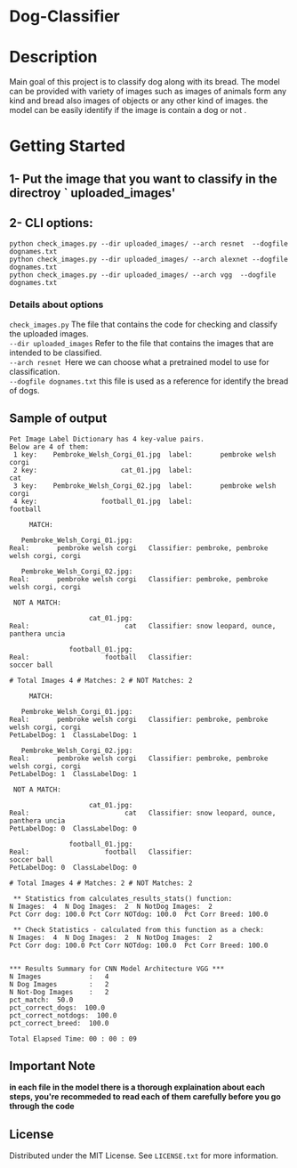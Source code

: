 # Dog-Classifier
# Description
Main goal of this project is to classify dog along with its bread. The model can be provided with variety of images such as images of animals form any kind 
and bread also images of objects or any other kind of images. the model can be easily identify if the image is contain a dog or not .


# Getting Started
## 1- Put the image that you want to classify in the directroy ` uploaded_images'

## 2- CLI options:
```
python check_images.py --dir uploaded_images/ --arch resnet  --dogfile dognames.txt
python check_images.py --dir uploaded_images/ --arch alexnet --dogfile dognames.txt 
python check_images.py --dir uploaded_images/ --arch vgg  --dogfile dognames.txt
```
### Details about options
`check_images.py`  The file that contains the code for checking and classify the uploaded images.<br/>
`--dir uploaded_images` Refer to the file that contains the images that are intended to be classified.<br/>
`--arch resnet `Here we can choose what a pretrained model to use for classification.<br/>
`--dogfile dognames.txt` this file is used as a reference for identify the bread of dogs.<br/>

## Sample of output

```
Pet Image Label Dictionary has 4 key-value pairs.
Below are 4 of them:
 1 key:    Pembroke_Welsh_Corgi_01.jpg  label:       pembroke welsh corgi
 2 key:                     cat_01.jpg  label:                        cat
 3 key:    Pembroke_Welsh_Corgi_02.jpg  label:       pembroke welsh corgi
 4 key:                football_01.jpg  label:                   football

     MATCH:

   Pembroke_Welsh_Corgi_01.jpg: 
Real:       pembroke welsh corgi   Classifier: pembroke, pembroke welsh corgi, corgi

   Pembroke_Welsh_Corgi_02.jpg: 
Real:       pembroke welsh corgi   Classifier: pembroke, pembroke welsh corgi, corgi

 NOT A MATCH:

                    cat_01.jpg: 
Real:                        cat   Classifier: snow leopard, ounce, panthera uncia

               football_01.jpg: 
Real:                   football   Classifier:                    soccer ball

# Total Images 4 # Matches: 2 # NOT Matches: 2

     MATCH:

   Pembroke_Welsh_Corgi_01.jpg: 
Real:       pembroke welsh corgi   Classifier: pembroke, pembroke welsh corgi, corgi  
PetLabelDog: 1  ClassLabelDog: 1

   Pembroke_Welsh_Corgi_02.jpg: 
Real:       pembroke welsh corgi   Classifier: pembroke, pembroke welsh corgi, corgi  
PetLabelDog: 1  ClassLabelDog: 1

 NOT A MATCH:

                    cat_01.jpg: 
Real:                        cat   Classifier: snow leopard, ounce, panthera uncia  
PetLabelDog: 0  ClassLabelDog: 0

               football_01.jpg: 
Real:                   football   Classifier:                    soccer ball  
PetLabelDog: 0  ClassLabelDog: 0

# Total Images 4 # Matches: 2 # NOT Matches: 2

 ** Statistics from calculates_results_stats() function:
N Images:  4  N Dog Images:  2  N NotDog Images:  2 
Pct Corr dog: 100.0 Pct Corr NOTdog: 100.0  Pct Corr Breed: 100.0

 ** Check Statistics - calculated from this function as a check:
N Images:  4  N Dog Images:  2  N NotDog Images:  2 
Pct Corr dog: 100.0 Pct Corr NOTdog: 100.0  Pct Corr Breed: 100.0


*** Results Summary for CNN Model Architecture VGG ***
N Images            :   4
N Dog Images        :   2
N Not-Dog Images    :   2
pct_match:  50.0
pct_correct_dogs:  100.0
pct_correct_notdogs:  100.0
pct_correct_breed:  100.0

Total Elapsed Time: 00 : 00 : 09
```

## Important Note 
**in each file in the model there is a thorough explaination about each steps, you're recommeded to read each of them carefully 
before you go through the code**

## License
Distributed under the MIT License. See `LICENSE.txt` for more information.



